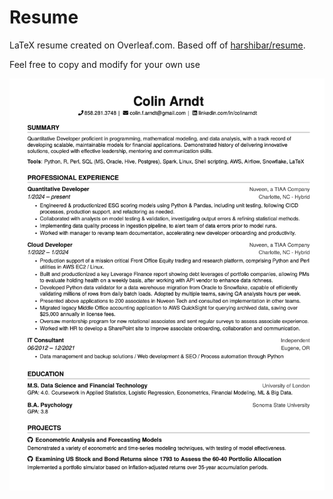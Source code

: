 # Resume

LaTeX resume created on Overleaf.com. Based off of [harshibar/resume](https://github.com/harshibar/resume). 

Feel free to copy and modify for your own use

![Resume Preview](Resume2024.png)
